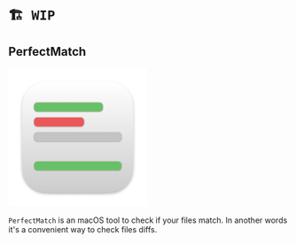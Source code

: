 # `🏗 WIP`

## PerfectMatch

<img src="Resources/appIcon.png" width=250 />

`PerfectMatch` is an macOS tool to check if your files match. In another words it's a convenient way to check files diffs.
